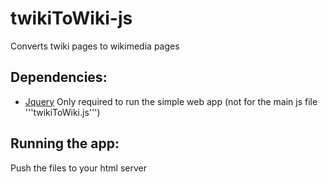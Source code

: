twikiToWiki-js
==============

Converts twiki pages to wikimedia pages

## Dependencies:
* [Jquery](http://jquery.com/)
Only required to run the simple web app (not for the main js file '''twikiToWiki.js''')

## Running the app:
Push the files to your html server